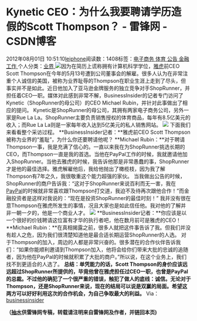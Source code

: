 
# Kynetic CEO：为什么我要聘请学历造假的Scott Thompson？ - 雷锋网 - CSDN博客


2012年08月01日 10:51:10[leiphone](https://me.csdn.net/leiphone)阅读数：1408标签：[电子商务																](https://so.csdn.net/so/search/s.do?q=电子商务&t=blog)[体育																](https://so.csdn.net/so/search/s.do?q=体育&t=blog)[公告																](https://so.csdn.net/so/search/s.do?q=公告&t=blog)[金融																](https://so.csdn.net/so/search/s.do?q=金融&t=blog)[工作																](https://so.csdn.net/so/search/s.do?q=工作&t=blog)[
							](https://so.csdn.net/so/search/s.do?q=金融&t=blog)[
																					](https://so.csdn.net/so/search/s.do?q=公告&t=blog)个人分类：[业界																](https://blog.csdn.net/leiphone/article/category/873390)
[
																								](https://so.csdn.net/so/search/s.do?q=公告&t=blog)
[
				](https://so.csdn.net/so/search/s.do?q=体育&t=blog)
[
			](https://so.csdn.net/so/search/s.do?q=体育&t=blog)
[
		](https://so.csdn.net/so/search/s.do?q=电子商务&t=blog)
![](http://www.leiphone.com/wp-content/uploads/2012/08/Michael-Rubin1.jpg)因为在简历上谎称拥有计算机科学学位，[雅虎](http://www.leiphone.com/tag/yahoo)前CEO
 Scott Thompson在今年的5月13号遭到公司董事会的解雇。很多人认为在非常注重个人诚信的美国，被称为业界耻辱的Thompson在职业生涯上走到了尽头，但事实并不是如此。近日他加入了亚马逊金牌服务的独立竞争对手ShopRunner，并担任着CEO一职。媒体对此感到非常不解，BusinessInsider的记者专门访问了Kynetic（ShopRunner的母公司）的CEO Michael Rubin，并针对此事做出了相应的提问。
Kynetic是ShopRunner的母公司，其拥有两家电子商务公司，另外一家是Rue
 La La。ShopRunner主要负责销售授权的体育商品，每年有8.5亿美元的收入；而Rue La La则是一家每年收入达到5亿美元的私人销售网站。
![](http://www.leiphone.com/wp-content/uploads/2012/08/shoprunner.png)
下面我们来看看整个采访过程。
**BusinessInsider记者：**雅虎前CEO
 Scott Thompson被称为业界的“羞耻”，为什么你还要聘请他呢？
**Michael Rubin：**对于聘请Thompson一事，我是充满了信心的。一直以来我在为ShopRunner挑选长期的CEO，而Thompson一直是我的首选。当他在PayPal工作的时候，我就邀请他加入ShopRunner。当他去雅虎的时候，我告诉他那是非常愚蠢的事，ShopRunner才是他的最佳选择。雅虎解雇他后，我给他抛出了橄榄枝，因为我了解Thompson有7年之久，我很敬重这个能力超强的家伙。
当我做出公告的时候，ShopRunner的商户告诉我：“这对于ShopRunner来说百利而无一害，我在[PayPal](http://www.leiphone.com/tag/paypal)的时候就非常喜欢跟Thompson打交道，我迫不及待再次跟他合作！”而金融投资者是这样对我说的：“现在是投资ShopRunner的最佳时刻！”
我并没有很在意Thompson在雅虎所发生的事情，况且大家也是如此信任他。我对他的了解并非一朝一夕的，他是一个商业人才。
![](http://www.leiphone.com/wp-content/uploads/2012/08/1.png)
**BusinessInsider记者：**你应该是以一个很好的价钱聘请这位富有才华的执行者吧，他在数月前可是雅虎的CEO！
**Michael Rubin：**在真相揭露之前，很多人就把这件事告诉了我。但我们并没有趁人之危，因为我们很清楚知道他是最合适长期运营ShopRunner的人选。
对于Thompson的加入，周边的人都是非常兴奋的。很多潜在的合作伙伴告诉我们：“如果你能顺利邀请到Thompson加入，他将会给你们带来大批的忠诚的追随者，因为他在PayPal的时候就积累了大批的商户。”所以说，在这个业务上，我们找不到更适合的人选了。
**总结：单凭能力的话，Scott Thompson的身价应该远远超过ShopRunner所提供的，毕竟他曾在雅虎担任过CEO一职，也曾是PayPal的总裁。不过他的确犯了一个很严重的错误，触犯了做人的底线：诚信。无论对于Thompson，还是ShopRunner来说，现在的结局可以说是双赢的局面。希望这两方可以好好利用这次的合作机会，为自己争取最大的利益。**
Via：[businessinsider](http://www.businessinsider.com/why-i-just-hired-scott-thompson-the-yahoo-ceo-caught-lying-on-his-resume-2012-7)

**（****[抽水](http://www.leiphone.com/author/ce6093)****供****雷锋网****专稿，转载请注明来自雷锋网及作者，并链回本页)**


